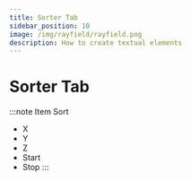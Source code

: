 ```yaml
---
title: Sorter Tab
sidebar_position: 10
image: /img/rayfield/rayfield.png
description: How to create textual elements
---
```


# Sorter Tab

:::note Item Sort
- X
- Y
- Z
- Start
- Stop
:::



